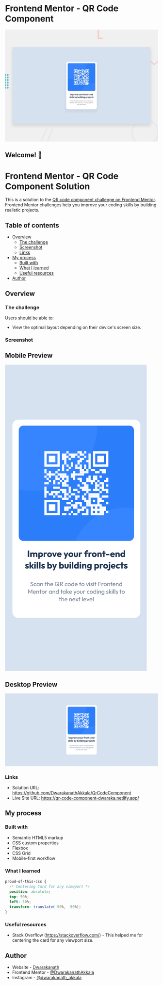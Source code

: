 # Frontend Mentor - QR Code Component

![Design preview for the QR Code Component challenge](./design/desktop-preview.jpg)

## Welcome! 👋

# Frontend Mentor - QR Code Component Solution

This is a solution to the [QR code component challenge on Frontend Mentor](https://www.frontendmentor.io/challenges/qr-code-component-iux_sIO_H). Frontend Mentor challenges help you improve your coding skills by building realistic projects.

## Table of contents

- [Overview](#overview)
  - [The challenge](#the-challenge)
  - [Screenshot](#screenshot)
  - [Links](#links)
- [My process](#my-process)
  - [Built with](#built-with)
  - [What I learned](#what-i-learned)
  - [Useful resources](#useful-resources)
- [Author](#author)

## Overview

### The challenge

Users should be able to:

- View the optimal layout depending on their device's screen size.

### Screenshot

## Mobile Preview

![Mobile Preview](./previews/mobile-preview.png)

## Desktop Preview

![Desktop Preview](./previews/desktop-preview.png)

### Links

- Solution URL: https://github.com/DwarakanathAkkala/QrCodeComponent
- Live Site URL: https://qr-code-component-dwaraka.netlify.app/

## My process

### Built with

- Semantic HTML5 markup
- CSS custom properties
- Flexbox
- CSS Grid
- Mobile-first workflow

### What I learned

```css
proud-of-this-css {
  /* Centering Card for any viewport */
  position: absolute;
  top: 50%;
  left: 50%;
  transform: translate(-50%, -50%);
}
```

### Useful resources

- Stack Overflow (https://stackoverflow.com/) - This helped me for centering the card for any viewport size.

## Author

- Website - [Dwarakanath](https://dwarakanath-akkala.netlify.app/)
- Frontend Mentor - [@DwarakanathAkkala](https://www.frontendmentor.io/profile/DwarakanathAkkala)
- Instagram - [@dwarakanath_akkala](https://www.instagram.com/dwarakanath_akkala/)
